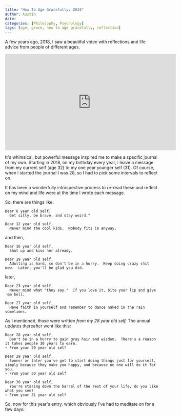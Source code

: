 ```yaml
---
title: "How To Age Gracefully: 2020"
author: Austin
date:
categories: [Philosophy, Psychology]
tags: [age, grace, how to age gracefully, reflection]
---
```


A few years ago, 2018, I saw a beautiful video with reflections and life advice from people of different ages.

<iframe width="560" height="315" src="https://www.youtube.com/embed/sycgL3Qg_Ak" frameborder="0" allow="accelerometer; autoplay; encrypted-media; gyroscope; picture-in-picture" allowfullscreen></iframe>

It's whimsical, but powerful message inspired me to make a specific journal of my own.  Starting in 2018, on my birthday every year, I leave a message from my current self (age 32) to my one year younger self (31).  Of course, when I started the journal I was 28, so I had to pick some intervals to reflect on.

It has been a wonderfully introspective process to re-read these and reflect on my mind and life were at the time I wrote each message.

So, there are things like:

```
Dear 8 year old self,
  Get silly, be brave, and stay weird."

Dear 12 year old self,
  Never mind the cool kids.  Nobody fits in anyway.
```

and then,

```
Dear 16 year old self,
  Shut up and kiss her already.

Dear 19 year old self,
  Adulting is hard, so don't be in a hurry.  Keep doing crazy shit now.  Later, you'll be glad you did.
```

later,

```
Dear 23 year old self,
  Never mind what "they say."  If you love it, bite your lip and give 'em hell.

Dear 27 year old self,
  Have faith in yourself and remember to dance naked in the rain sometimes.
```

As I mentioned, those were written *from my 28 year old self.*  The annual updates thereafter went like this:

```
Dear 28 year old self,
  Don't be in a hurry to gain gray hair and wisdom.  There's a reason it takes people 30 years to earn.
~ From your 29 year old self

Dear 29 year old self,
  Sooner or later you've got to start doing things just for yourself, simply because they make you happy, and because no one will do it for you.
~ From your 30 year old self

Dear 30 year old self,
  You're staring down the barrel of the rest of your life, do you like what you see?
~ From your 31 year old self
```

So, now for this year's entry, which obviously I've had to meditate on for a few days:

```
```
